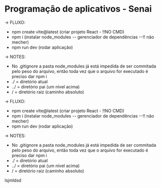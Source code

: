 # Programação de aplicativos - Senai

-> FLUXO:
- npm create vite@latest (criar projeto React - !!NO CMD)
- npm i (instalar node_modules -- gerenciador de dependências --!! não mecher)
- npm run dev (rodar aplicação)


-> NOTES:
- No .gitignore a pasta node_modules já está impedida de ser commitada pelo peso do arquivo, então toda vez que o arquivo for executado é preciso dar npm i
- ./   = diretório atual
- ../  = diretório pai (um nível acima)
-  /   = diretório raiz (caminho absoluto)

-> FLUXO:
- npm create vite@latest (criar projeto React - !!NO CMD)
- npm i (instalar node_modules -- gerenciador de dependências --!! não mecher)
- npm run dev (rodar aplicação)


-> NOTES:
- No .gitignore a pasta node_modules já está impedida de ser commitada pelo peso do arquivo, então toda vez que o arquivo for executado é preciso dar npm i
- ./   = diretório atual
- ../  = diretório pai (um nível acima)
-  /   = diretório raiz (caminho absoluto)

 lsjmldsd

 

